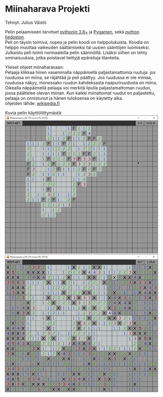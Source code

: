 # Miinaharava Projekti
Tehnyt: Julius Väistö

Pelin pelaamiseen tarvitset [pythonin 3.8+](https://www.python.org/downloads/) ja [Pygamen](https://www.pygame.org/wiki/GettingStarted), sekä [python tiedoston](minesweeper.pyw).  
Peli on täysin toimiva, nopea ja pelin koodi on helppolukuista. Koodia on helppo muuttaa vaikeuden säätämiseksi tai uusien sääntöjen luomiseksi. Julkaistu peli toimii normaaleilla pelin säännöillä. Lisäksi siihen on tehty ominaisuuksia, jotka poistavat tiettyjä epäreiluja tilanteita.

Yleiset ohjeet miinaharavaan:  
Pelaaja klikkaa hiiren vasemmalla näppäimellä paljastamattomia ruutuja: jos ruudussa on miina, se räjähtää ja peli päättyy. Jos ruudussa ei ole miinaa, ruudussa näkyy, monessako ruudun kahdeksasta naapuriruudusta on miina. Oikealla näppäimellä pelaaja voi merkitä lipulla paljastamattoman ruudun, jossa päättelee olevan miinan. Kun kaikki miinattomat ruudut on paljastettu, pelaaja on onnistunut ja hänen tuloksensa on käytetty aika.  
ohjeiden lähde: [wikipedia.fi](https://fi.wikipedia.org/wiki/Miinaharava_(peli))

Kuvia pelin käyttöliittymästä:
![](Images/pythonw_2020-05-08_11-18-08.png)
![](Images/pythonw_2020-05-08_11-18-53.png)

